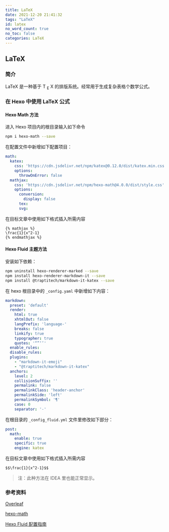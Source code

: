 ```yaml
---
title: LaTeX
date: 2021-12-20 21:41:32
tags: "LaTeX"
id: latex
no_word_count: true
no_toc: false
categories: LaTeX
---
```


## LaTeX

### 简介

LaTeX 是一种基于 Τ <sub>Ε</sub> Χ 的排版系统。经常用于生成复杂表格个数学公式。

### 在 Hexo 中使用 LaTeX 公式

#### Hexo Math 方法

进入 Hexo 项目内的根目录输入如下命令

```bash
npm i hexo-math --save
```

在配置文件中新增如下配置项目：

```yaml
math:
  katex:
    css: 'https://cdn.jsdelivr.net/npm/katex@0.12.0/dist/katex.min.css'
    options:
      throwOnError: false
  mathjax:
    css: 'https://cdn.jsdelivr.net/npm/hexo-math@4.0.0/dist/style.css'
    options:
      conversion:
        display: false
      tex:
      svg:
```

在目标文章中使用如下格式插入所需内容

```text
{% mathjax %}
\frac{1}{x^2-1}
{% endmathjax %}
```

#### Hexo Fluid 主题方法

安装如下依赖：

```bash
npm uninstall hexo-renderer-marked --save
npm install hexo-renderer-markdown-it --save
npm install @traptitech/markdown-it-katex --save
```

在 hexo 根目录中的 `_config.yaml` 中新增如下内容：

```yaml
markdown:
  preset: 'default'
  render:
    html: true
    xhtmlOut: false
    langPrefix: 'language-'
    breaks: false
    linkify: true
    typographer: true
    quotes: '“”‘’'
  enable_rules:
  disable_rules:
  plugins:
    - "markdown-it-emoji"
    - "@traptitech/markdown-it-katex"
  anchors:
    level: 2
    collisionSuffix: ''
    permalink: false
    permalinkClass: 'header-anchor'
    permalinkSide: 'left'
    permalinkSymbol: '¶'
    case: 0
    separator: '-'
```

在根目录的 `_config_fluid.yml` 文件里修改如下部分：

```yaml
post:
  math:
    enable: true
    specific: true
    engine: katex
```

在目标文章中使用如下格式插入所需内容

```text
$$\frac{1}{x^2-1}$$
```

> 注：此种方法在 IDEA 里也能正常显示。

### 参考资料

[Overleaf](https://www.overleaf.com/learn)

[hexo-math](https://github.com/hexojs/hexo-math)

[Hexo Fluid 配置指南](https://hexo.fluid-dev.com/docs/guide/#latex-%E6%95%B0%E5%AD%A6%E5%85%AC%E5%BC%8F)
